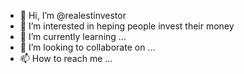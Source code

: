 - 👋 Hi, I’m @realestinvestor
- 👀 I’m interested in heping people invest their money
- 🌱 I’m currently learning ...
- 💞️ I’m looking to collaborate on ...
- 📫 How to reach me ...

<!---
realhimfortune/realhimfortune is a ✨ special ✨ repository because its `README.md` (this file) appears on your GitHub profile.
You can click the Preview link to take a look at your changes.
--->
